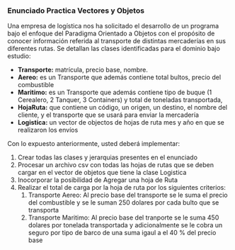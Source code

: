 ### Enunciado Practica Vectores y Objetos ###

Una empresa de logística nos ha solicitado el desarrollo de un programa bajo el enfoque del Paradigma Orientado a Objetos con el propósito de conocer información referida al transporte de distintas mercaderías en sus diferentes rutas. Se detallan las clases identificadas para el dominio bajo estudio:

* **Transporte:** matrícula, precio base, nombre.
* **Aereo:** es un Transporte que además contiene total bultos, precio del combustible
* **Maritimo:** es un Transporte que además contiene tipo de buque (1 Cerealero, 2 Tanquer, 3 Containers) y total de toneladas transportada,
* **HojaRuta:** que contiene un código, un origen, un destino, el nombre del cliente, y el transporte que se usará para enviar la mercadería
* **Logistica:** un vector de objectos de hojas de ruta  mes y año en que se realizaron los envíos

Con lo expuesto anteriormente, usted deberá implementar:

1. Crear todas las clases y jerarquias presentes en el enunciado
2. Procesar un archivo csv con todas las hojas de rutas que se deben cargar en el vector de objetos que tiene la clase Logistica
3. Inocorporar  la posibilidad de Agregar una hoja de Ruta 
4. Realizar el total de carga por la hoja de ruta por los siguientes criterios:
    1. Transporte Aereo: Al precio base del transporte se le suma el precio del combustible y se le suman 250 dolares por cada bulto que se transporta
    2. Transporte Maritimo: Al precio base del tranporte se le suma 450 dolares por tonelada transportada y adicionalmente se le cobra un seguro por tipo de barco de una suma igaul a el 40 % del precio base 


